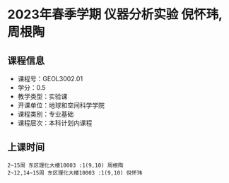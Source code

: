 # 2023年春季学期 仪器分析实验 倪怀玮, 周根陶






## 课程信息

- 课程号：GEOL3002.01
- 学分：0.5
- 教学类型：实验课
- 开课单位：地球和空间科学学院
- 课程类别：专业基础
- 课程层次：本科计划内课程

## 上课时间

```
2~15周 东区理化大楼10003 :1(9,10) 周根陶
2~12,14~15周 东区理化大楼10003 :1(9,10) 倪怀玮
```

